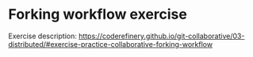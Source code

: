 # Forking workflow exercise

Exercise description: https://coderefinery.github.io/git-collaborative/03-distributed/#exercise-practice-collaborative-forking-workflow
